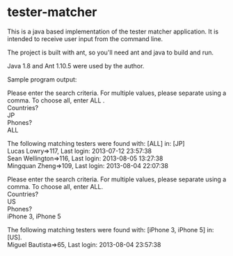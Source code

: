 # tester-matcher


This is a java based implementation of the tester matcher application. It is intended to receive user input from the command line.

The project is built with ant, so you'll need ant and java to build and run.

Java 1.8 and Ant 1.10.5 were used by the author.


Sample program output: 

Please enter the search criteria. For multiple values, please separate using a comma. To choose all, enter ALL . <br />
Countries?  <br />
JP   <br />
Phones?  <br />
ALL  <br />

The following matching testers were found with: [ALL] in: [JP] <br />
Lucas Lowry=>117, Last login: 2013-07-12 23:57:38 <br />
Sean Wellington=>116, Last login: 2013-08-05 13:27:38 <br />
Mingquan Zheng=>109, Last login: 2013-08-04 22:07:38 <br />

Please enter the search criteria. For multiple values, please separate using a comma. To choose all, enter ALL. <br />
Countries? <br />
US <br />
Phones? <br />
iPhone 3, iPhone 5 <br />

The following matching testers were found with: [iPhone 3, iPhone 5] in: [US].   <br />
Miguel Bautista=>65, Last login: 2013-08-04 23:57:38 <br />



